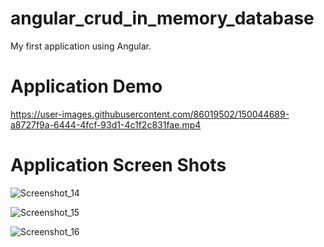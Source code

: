 # angular_crud_in_memory_database
My first application using Angular.

# Application Demo

https://user-images.githubusercontent.com/86019502/150044689-a8727f9a-6444-4fcf-93d1-4c1f2c831fae.mp4

# Application Screen Shots

![Screenshot_14](https://user-images.githubusercontent.com/86019502/150044904-051579f9-141a-49ad-a19c-21d27aaed16c.png)

![Screenshot_15](https://user-images.githubusercontent.com/86019502/150044912-1b4d1e4b-907c-4316-b89f-437a5404d344.png)

![Screenshot_16](https://user-images.githubusercontent.com/86019502/150044923-b6d6f5ad-03a2-4411-9d06-f48e572ee9e2.png)
